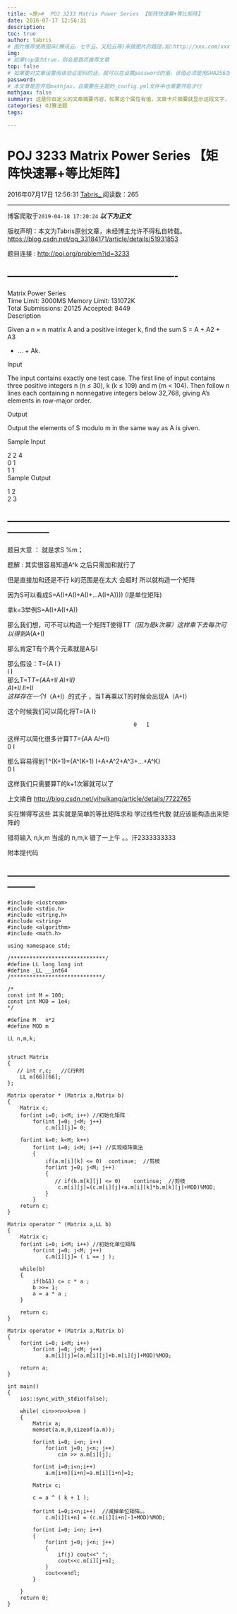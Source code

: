 ```yaml
---
title: <原>#  POJ 3233 Matrix Power Series 【矩阵快速幂+等比矩阵】
date: 2016-07-17 12:56:31
description:
toc: true
author: tabris
# 图片推荐使用图床(腾讯云、七牛云、又拍云等)来做图片的路径.如:http://xxx.com/xxx.jpg
img: 
# 如果top值为true，则会是首页推荐文章
top: false
# 如果要对文章设置阅读验证密码的话，就可以在设置password的值，该值必须是用SHA256加密后的密码，防止被他人识破
password: 
# 本文章是否开启mathjax，且需要在主题的_config.yml文件中也需要开启才行
mathjax: false
summary: 这是你自定义的文章摘要内容，如果这个属性有值，文章卡片摘要就显示这段文字，否则程序会自动截取文章的部分内容作为摘要
categories: OJ算法题
tags:

---
```





#  POJ 3233 Matrix Power Series 【矩阵快速幂+等比矩阵】

2016年07月17日 12:56:31  [ Tabris_ ](https://me.csdn.net/qq_33184171) 阅读数：265


--- 
 博客爬取于`2019-04-18 17:20:24`
***以下为正文***

版权声明：本文为Tabris原创文章，未经博主允许不得私自转载。
https://blog.csdn.net/qq_33184171/article/details/51931853

题目连接 : [ http://poj.org/problem?id=3233 ](http://poj.org/problem?id=3233)

##  ——————————————————-

Matrix Power Series  
Time Limit: 3000MS Memory Limit: 131072K  
Total Submissions: 20125 Accepted: 8449  
Description

Given a n × n matrix A and a positive integer k, find the sum S = A + A2 + A3
+ … + Ak.

Input

The input contains exactly one test case. The first line of input contains
three positive integers n (n ≤ 30), k (k ≤ 109) and m (m < 104). Then follow n
lines each containing n nonnegative integers below 32,768, giving A’s elements
in row-major order.

Output

Output the elements of S modulo m in the same way as A is given.

Sample Input

2 2 4  
0 1  
1 1  
Sample Output

1 2  
2 3

##  ————————————————————————————–

题目大意 ： 就是求S %m；

题解 : 其实很容易知道A^k 之后只需加和就行了

但是直接加和还是不行 k的范围是在太大 会超时 所以就构造一个矩阵

因为S可以看成S=A(I+A(I+A(I+…A(I+A)))) (I是单位矩阵)

拿k=3举例S=A(I+A(I+A))

那么我们想，可不可以构造一个矩阵T使得T*T（因为是k次幂）这样乘下去每次可以得到A*(A+I)

那么肯定T有个两个元素就是A与I

那么假设：T={A I }  
I I  
那么T=T*T={A*A+I*I A*I+I*I}  
A*I+I*I I*I+I*I  
这样存在一个I*（A+I）的式子 ，当T再乘以T的时候会出现A（A+I）

这个时候我们可以简化将T={A I}

    
    
                                            0   I
    

这样可以简化很多计算T*T={A*A A*I+I*I}  
0 I

那么容易得到T^(K+1)={A^(K+1) I+A+A^2+A^3+…+A^K}  
0 I

这样我们只需要算T的k+1次幂就可以了

上文摘自 [ http://blog.csdn.net/yihuikang/article/details/7722765
](http://blog.csdn.net/yihuikang/article/details/7722765)

实在懒得写这些 其实就是简单的等比矩阵求和 学过线性代数 就应该能构造出来矩阵的

错将输入 n,k,m 当成的 n,m,k 错了一上午 。。汗2333333333

附本提代码

##  ———————————————————————————

    
    
    #include <iostream>
    #include <stdio.h>
    #include <string.h>
    #include <string>
    #include <algorithm>
    #include <math.h>
    
    using namespace std;
    
    /******************************/
    #define LL long long int
    #define _LL __int64
    /*****************************/
    
    /*
    const int M = 100;
    const int MOD = 1e4;
    */
    
    #define M   n*2
    #define MOD m
    
    LL n,m,k;
    
    
    struct Matrix
    {
       // int r,c;   //C行R列
        LL m[66][66];
    };
    
    Matrix operator * (Matrix a,Matrix b)
    {
        Matrix c;
        for(int i=0; i<M; i++) //初始化矩阵
            for(int j=0; j<M; j++)
                c.m[i][j]= 0;
    
        for(int k=0; k<M; k++)
            for(int i=0; i<M; i++) //实现矩阵乘法
            {
                if(a.m[i][k] <= 0)  continue;  //剪枝
                for(int j=0; j<M; j++)
                {
                   // if(b.m[k][j] <= 0)    continue;  //剪枝
                    c.m[i][j]=(c.m[i][j]+a.m[i][k]*b.m[k][j]+MOD)%MOD;
                }
            }
        return c;
    }
    
    Matrix operator ^ (Matrix a,LL b)
    {
        Matrix c;
        for(int i=0; i<M; i++) //初始化单位矩阵
            for(int j=0; j<M; j++)
                c.m[i][j]= ( i == j );
    
        while(b)
        {
            if(b&1) c= c * a ;
            b >>= 1;
            a = a * a ;
        }
    
        return c;
    }
    
    Matrix operator + (Matrix a,Matrix b)
    {
        for(int i=0; i<M; i++)
            for(int j=0; j<M; j++)
                a.m[i][j]=(a.m[i][j]+b.m[i][j]+MOD)%MOD;
    
        return a;
    }
    
    int main()
    {
        ios::sync_with_stdio(false);
    
        while( cin>>n>>k>>m )
        {
            Matrix a;
            memset(a.m,0,sizeof(a.m));
    
            for(int i=0; i<n; i++)
                for(int j=0; j<n; j++)
                    cin >> a.m[i][j];
    
            for(int i=0;i<n;i++)
                a.m[i+n][i+n]=a.m[i][i+n]=1;
    
            Matrix c;
    
            c = a ^ ( k + 1 );
    
            for(int i=0;i<n;i++)  //减掉单位矩阵。。
                c.m[i][i+n] = (c.m[i][i+n]-1+MOD)%MOD;
    
            for(int i=0; i<n; i++)
            {
                for(int j=0; j<n; j++)
                {
                    if(j) cout<<" ";
                    cout<<c.m[i][j+n];
                }
                cout<<endl;
            }
    
        }
        return 0;
    }
    

